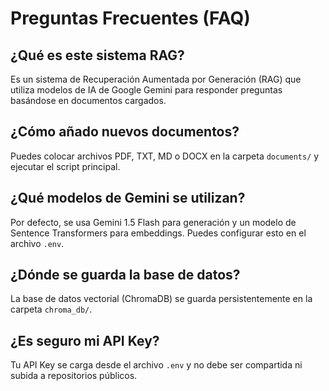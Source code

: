 # Preguntas Frecuentes (FAQ)

## ¿Qué es este sistema RAG?
Es un sistema de Recuperación Aumentada por Generación (RAG) que utiliza modelos de IA de Google Gemini para responder preguntas basándose en documentos cargados.

## ¿Cómo añado nuevos documentos?
Puedes colocar archivos PDF, TXT, MD o DOCX en la carpeta `documents/` y ejecutar el script principal.

## ¿Qué modelos de Gemini se utilizan?
Por defecto, se usa Gemini 1.5 Flash para generación y un modelo de Sentence Transformers para embeddings. Puedes configurar esto en el archivo `.env`.

## ¿Dónde se guarda la base de datos?
La base de datos vectorial (ChromaDB) se guarda persistentemente en la carpeta `chroma_db/`.

## ¿Es seguro mi API Key?
Tu API Key se carga desde el archivo `.env` y no debe ser compartida ni subida a repositorios públicos.